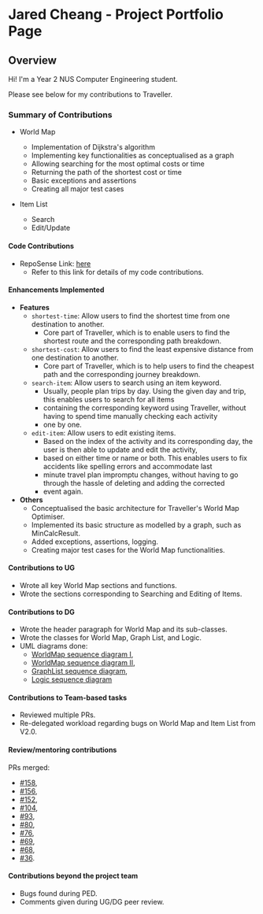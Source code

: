# Jared Cheang - Project Portfolio Page

## Overview
Hi! I'm a Year 2 NUS Computer Engineering student.

Please see below for my contributions to Traveller.

### Summary of Contributions
* World Map
  * Implementation of Dijkstra's algorithm
  * Implementing key functionalities as conceptualised as a graph 
  * Allowing searching for the most optimal costs or time
  * Returning the path of the shortest cost or time
  * Basic exceptions and assertions
  * Creating all major test cases

* Item List
  * Search
  * Edit/Update

#### Code Contributions
* RepoSense Link: [here](https://nus-cs2113-ay2122s1.github.io/tp-dashboard/?search=jach23&sort=groupTitle&sortWithin=title&timeframe=commit&mergegroup=&groupSelect=groupByRepos&breakdown=false&since=2021-09-25)
  * Refer to this link for details of my code contributions.

#### Enhancements Implemented
* **Features**
  * `shortest-time`: Allow users to find the shortest time from one destination to another.
    * Core part of Traveller, which is to enable users to find the shortest route and the corresponding path breakdown.
  * `shortest-cost`: Allow users to find the least expensive distance from one destination to another.
    * Core part of Traveller, which is to help users to find the cheapest path and the corresponding journey breakdown.
  * `search-item`: Allow users to search using an item keyword.
    * Usually, people plan trips by day. Using the given day and trip, this enables users to search for all items
    * containing the corresponding keyword using Traveller, without having to spend time manually checking each activity
    * one by one.
  * `edit-item`: Allow users to edit existing items.
    * Based on the index of the activity and its corresponding day, the user is then able to update and edit the activity,
    * based on either time or name or both. This enables users to fix accidents like spelling errors and accommodate last
    * minute travel plan impromptu changes, without having to go through the hassle of deleting and adding the corrected
    * event again.
* **Others**
  * Conceptualised the basic architecture for Traveller's World Map Optimiser.
  * Implemented its basic structure as modelled by a graph, such as MinCalcResult.
  * Added exceptions, assertions, logging.
  * Creating major test cases for the World Map functionalities.
  
#### Contributions to UG
* Wrote all key World Map sections and functions. 
* Wrote the sections corresponding to Searching and Editing of Items.

#### Contributions to DG
* Wrote the header paragraph for World Map and its sub-classes.
* Wrote the classes for World Map, Graph List, and Logic.
* UML diagrams done: 
  * [WorldMap sequence diagram I](../documentationPics/worldmap2.1.png),
  * [WorldMap sequence diagram II](../documentationPics/worldmap2.2.png),
  * [GraphList sequence diagram](../documentationPics/graphlist.png),
  * [Logic sequence diagram](../documentationPics/logic.png)

#### Contributions to Team-based tasks
* Reviewed multiple PRs.
* Re-delegated workload regarding bugs on World Map and Item List from V2.0.

#### Review/mentoring contributions
PRs merged: 
* [#158](https://github.com/AY2122S1-CS2113T-W13-1/tp/pull/158),
* [#156](https://github.com/AY2122S1-CS2113T-W13-1/tp/pull/156),
* [#152](https://github.com/AY2122S1-CS2113T-W13-1/tp/pull/152),
* [#104](https://github.com/AY2122S1-CS2113T-W13-1/tp/pull/104),
* [#93](https://github.com/AY2122S1-CS2113T-W13-1/tp/pull/93),
* [#80](https://github.com/AY2122S1-CS2113T-W13-1/tp/pull/80),
* [#76](https://github.com/AY2122S1-CS2113T-W13-1/tp/pull/76),
* [#69](https://github.com/AY2122S1-CS2113T-W13-1/tp/pull/69),
* [#68](https://github.com/AY2122S1-CS2113T-W13-1/tp/pull/68),
* [#36](https://github.com/AY2122S1-CS2113T-W13-1/tp/pull/36).

#### Contributions beyond the project team
* Bugs found during PED.
* Comments given during UG/DG peer review.
